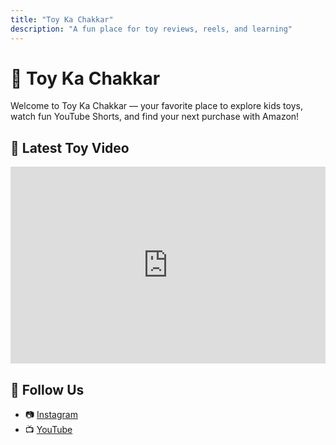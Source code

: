 ```yaml
---
title: "Toy Ka Chakkar"
description: "A fun place for toy reviews, reels, and learning"
---
```


# 🧸 Toy Ka Chakkar

Welcome to Toy Ka Chakkar — your favorite place to explore kids toys, watch fun YouTube Shorts, and find your next purchase with Amazon!

## 🎥 Latest Toy Video

<iframe width="100%" height="315" src="https://youtube.com/shorts/8-AvhX0xTqY" frameborder="0" allowfullscreen></iframe>

## 🔗 Follow Us

- 📷 [Instagram](https://instagram.com/toykachakkar)
- 📺 [YouTube](https://youtube.com/@toykachakkar)
